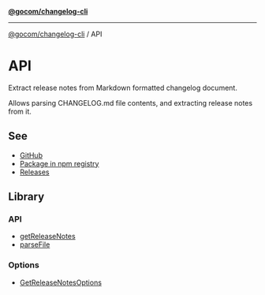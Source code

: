 [**@gocom/changelog-cli**](../README.md)

***

[@gocom/changelog-cli](../README.md) / API

# API

Extract release notes from Markdown formatted changelog document.

Allows parsing CHANGELOG.md file contents, and extracting release notes from it.

## See

 - [GitHub](https://github.com/gocom/changelog-cli)
 - [Package in npm registry](https://www.npmjs.com/package/@gocom/changelog-cli)
 - [Releases](https://github.com/gocom/changelog-cli/releases)

## Library

### API

- [getReleaseNotes](../API/API.getReleaseNotes.md)
- [parseFile](../API/API.parseFile.md)

### Options

- [GetReleaseNotesOptions](../Options/API.GetReleaseNotesOptions.md)
